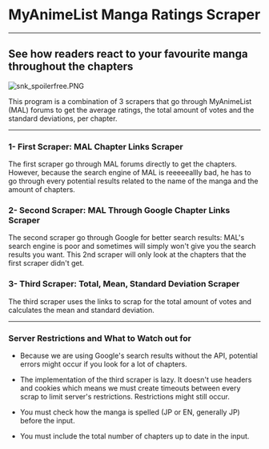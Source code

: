 # MyAnimeList Manga Ratings Scraper 
________________________________________________________________________________________________________

## See how readers react to your favourite manga throughout the chapters

![snk_spoilerfree.PNG](attachment:snk_spoilerfree.PNG)




This program is a combination of 3 scrapers that go through MyAnimeList (MAL) forums to get the average ratings, the total amount of votes and the standard deviations, per chapter.
________________________________________________________________________________________________________

### 1- First Scraper: MAL Chapter Links Scraper

The first scraper go through MAL forums directly to get the chapters. However, because the search engine of MAL is reeeeeallly bad, he has to go through every potential results related to the name of the manga and the amount of chapters.

### 2- Second Scraper: MAL Through Google Chapter Links Scraper

The second scraper go through Google for better search results: MAL's search engine is poor and sometimes will simply won't give you the search results you want. This 2nd scraper will only look at the chapters that the first scraper didn't get.

### 3- Third Scraper: Total, Mean, Standard Deviation Scraper

The third scraper uses the links to scrap for the total amount of votes and calculates the mean and standard deviation.
________________________________________________________________________________________________________

### Server Restrictions and What to Watch out for

* Because we are using Google's search results without the API, potential errors might occur if you look for a lot of chapters.
* The implementation of the third scraper is lazy. It doesn't use headers and cookies which means we must create timeouts between every scrap to limit server's restrictions. Restrictions might still occur.

* You must check how the manga is spelled (JP or EN, generally JP) before the input.

* You must include the total number of chapters up to date in the input.
